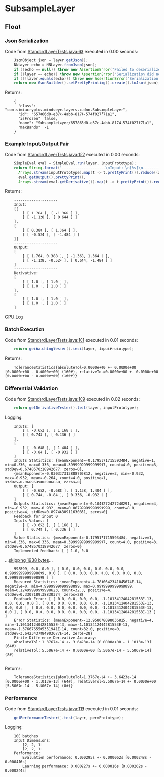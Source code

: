 # SubsampleLayer
## Float
### Json Serialization
Code from [StandardLayerTests.java:68](../../../../../../../../src/main/java/com/simiacryptus/mindseye/test/StandardLayerTests.java#L68) executed in 0.00 seconds: 
```java
    JsonObject json = layer.getJson();
    NNLayer echo = NNLayer.fromJson(json);
    if ((echo == null)) throw new AssertionError("Failed to deserialize");
    if ((layer == echo)) throw new AssertionError("Serialization did not copy");
    if ((!layer.equals(echo))) throw new AssertionError("Serialization not equal");
    return new GsonBuilder().setPrettyPrinting().create().toJson(json);
```

Returns: 

```
    {
      "class": "com.simiacryptus.mindseye.layers.cudnn.SubsampleLayer",
      "id": "657866d0-e37c-4abb-8174-574f027f71a1",
      "isFrozen": false,
      "name": "SubsampleLayer/657866d0-e37c-4abb-8174-574f027f71a1",
      "maxBands": -1
    }
```



### Example Input/Output Pair
Code from [StandardLayerTests.java:152](../../../../../../../../src/main/java/com/simiacryptus/mindseye/test/StandardLayerTests.java#L152) executed in 0.00 seconds: 
```java
    SimpleEval eval = SimpleEval.run(layer, inputPrototype);
    return String.format("--------------------\nInput: \n[%s]\n--------------------\nOutput: \n%s\n--------------------\nDerivative: \n%s",
      Arrays.stream(inputPrototype).map(t -> t.prettyPrint()).reduce((a, b) -> a + ",\n" + b).get(),
      eval.getOutput().prettyPrint(),
      Arrays.stream(eval.getDerivative()).map(t -> t.prettyPrint()).reduce((a, b) -> a + ",\n" + b).get());
```

Returns: 

```
    --------------------
    Input: 
    [[
    	[ [ 1.764 ], [ -1.368 ] ],
    	[ [ -1.128 ], [ 0.644 ] ]
    ],
    [
    	[ [ 0.388 ], [ 1.364 ] ],
    	[ [ -0.524 ], [ -1.484 ] ]
    ]]
    --------------------
    Output: 
    [
    	[ [ 1.764, 0.388 ], [ -1.368, 1.364 ] ],
    	[ [ -1.128, -0.524 ], [ 0.644, -1.484 ] ]
    ]
    --------------------
    Derivative: 
    [
    	[ [ 1.0 ], [ 1.0 ] ],
    	[ [ 1.0 ], [ 1.0 ] ]
    ],
    [
    	[ [ 1.0 ], [ 1.0 ] ],
    	[ [ 1.0 ], [ 1.0 ] ]
    ]
```



[GPU Log](etc/cuda.log)

### Batch Execution
Code from [StandardLayerTests.java:101](../../../../../../../../src/main/java/com/simiacryptus/mindseye/test/StandardLayerTests.java#L101) executed in 0.01 seconds: 
```java
    return getBatchingTester().test(layer, inputPrototype);
```

Returns: 

```
    ToleranceStatistics{absoluteTol=0.0000e+00 +- 0.0000e+00 [0.0000e+00 - 0.0000e+00] (160#), relativeTol=0.0000e+00 +- 0.0000e+00 [0.0000e+00 - 0.0000e+00] (160#)}
```



### Differential Validation
Code from [StandardLayerTests.java:109](../../../../../../../../src/main/java/com/simiacryptus/mindseye/test/StandardLayerTests.java#L109) executed in 0.02 seconds: 
```java
    return getDerivativeTester().test(layer, inputPrototype);
```
Logging: 
```
    Inputs: [
    	[ [ -0.652 ], [ 1.168 ] ],
    	[ [ 0.748 ], [ 0.336 ] ]
    ],
    [
    	[ [ -0.688 ], [ 1.404 ] ],
    	[ [ -0.84 ], [ -0.932 ] ]
    ]
    Inputs Statistics: {meanExponent=-0.1795171715593484, negative=1, min=0.336, max=0.336, mean=0.39999999999999997, count=4.0, positive=3, stdDev=0.6748570218942677, zeros=0},
    {meanExponent=-0.030337313888709812, negative=3, min=-0.932, max=-0.932, mean=-0.264, count=4.0, positive=1, stdDev=0.9669539802906858, zeros=0}
    Output: [
    	[ [ -0.652, -0.688 ], [ 1.168, 1.404 ] ],
    	[ [ 0.748, -0.84 ], [ 0.336, -0.932 ] ]
    ]
    Outputs Statistics: {meanExponent=-0.1049272427240291, negative=4, min=-0.932, max=-0.932, mean=0.06799999999999999, count=8.0, positive=4, stdDev=0.8974630911630851, zeros=0}
    Feedback for input 0
    Inputs Values: [
    	[ [ -0.652 ], [ 1.168 ] ],
    	[ [ 0.748 ], [ 0.336 ] ]
    ]
    Value Statistics: {meanExponent=-0.1795171715593484, negative=1, min=0.336, max=0.336, mean=0.39999999999999997, count=4.0, positive=3, stdDev=0.6748570218942677, zeros=0}
    Implemented Feedback: [ [ 1.0, 0.0
```
...[skipping 1938 bytes](etc/92.txt)...
```
    998899, 0.0, 0.0 ], [ 0.0, 0.0, 0.0, 0.0, 0.0, 0.0, 0.9999999999998899, 0.0 ], [ 0.0, 0.0, 0.0, 0.0, 0.0, 0.0, 0.0, 0.9999999999998899 ] ]
    Measured Statistics: {meanExponent=-4.7830642341045674E-14, negative=0, min=0.9999999999998899, max=0.9999999999998899, mean=0.12499999999998623, count=32.0, positive=4, stdDev=0.3307189138830374, zeros=28}
    Feedback Error: [ [ 0.0, 0.0, 0.0, 0.0, -1.1013412404281553E-13, 0.0, 0.0, 0.0 ], [ 0.0, 0.0, 0.0, 0.0, 0.0, -1.1013412404281553E-13, 0.0, 0.0 ], [ 0.0, 0.0, 0.0, 0.0, 0.0, 0.0, -1.1013412404281553E-13, 0.0 ], [ 0.0, 0.0, 0.0, 0.0, 0.0, 0.0, 0.0, -1.1013412404281553E-13 ] ]
    Error Statistics: {meanExponent=-12.958078098036825, negative=4, min=-1.1013412404281553E-13, max=-1.1013412404281553E-13, mean=-1.3766765505351941E-14, count=32.0, positive=0, stdDev=3.6423437884903677E-14, zeros=28}
    Finite-Difference Derivative Accuracy:
    absoluteTol: 1.3767e-14 +- 3.6423e-14 [0.0000e+00 - 1.1013e-13] (64#)
    relativeTol: 5.5067e-14 +- 0.0000e+00 [5.5067e-14 - 5.5067e-14] (8#)
    
```

Returns: 

```
    ToleranceStatistics{absoluteTol=1.3767e-14 +- 3.6423e-14 [0.0000e+00 - 1.1013e-13] (64#), relativeTol=5.5067e-14 +- 0.0000e+00 [5.5067e-14 - 5.5067e-14] (8#)}
```



### Performance
Code from [StandardLayerTests.java:119](../../../../../../../../src/main/java/com/simiacryptus/mindseye/test/StandardLayerTests.java#L119) executed in 0.01 seconds: 
```java
    getPerformanceTester().test(layer, permPrototype);
```
Logging: 
```
    100 batches
    Input Dimensions:
    	[2, 2, 1]
    	[2, 2, 1]
    Performance:
    	Evaluation performance: 0.000295s +- 0.000062s [0.000248s - 0.000416s]
    	Learning performance: 0.000227s +- 0.000016s [0.000202s - 0.000244s]
    
```

